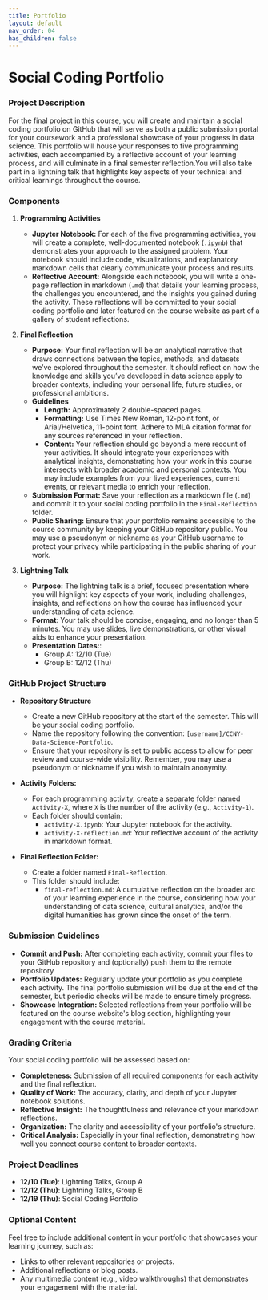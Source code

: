 ```yaml
---
title: Portfolio
layout: default
nav_order: 04
has_children: false
---
```


# Social Coding Portfolio
### Project Description

For the final project in this course, you will create and maintain a social coding portfolio on GitHub that will serve as both a public submission portal for your coursework and a professional showcase of your progress in data science. This portfolio will house your responses to five programming activities, each accompanied by a reflective account of your learning process, and will culminate in a final semester reflection.You will also take part in a lightning talk that  highlights key aspects of your technical and critical learnings throughout the course.

### Components

1. **Programming Activities**
   - **Jupyter Notebook:** For each of the five programming activities, you will create a complete, well-documented notebook (`.ipynb`) that demonstrates your approach to the assigned problem. Your notebook should include code, visualizations, and explanatory markdown cells that clearly communicate your process and results.
   - **Reflective Account:** Alongside each notebook, you will write a one-page reflection in markdown (`.md`) that details your learning process, the challenges you encountered, and the insights you gained during the activity. These reflections will be committed to your social coding portfolio and later featured on the course website as part of a gallery of student reflections. 

2. **Final Reflection**
   - **Purpose:** Your final reflection will be an analytical narrative that draws connections between the topics, methods, and datasets we’ve explored throughout the semester. It should reflect on how the knowledge and skills you’ve developed in data science apply to broader contexts, including your personal life, future studies, or professional ambitions.
   - **Guidelines**
     - **Length:** Approximately 2 double-spaced pages.
     - **Formatting:** Use Times New Roman, 12-point font, or Arial/Helvetica, 11-point font. Adhere to MLA citation format for any sources referenced in your reflection.
     - **Content:** Your reflection should go beyond a mere recount of your activities. It should integrate your experiences with analytical insights, demonstrating how your work in this course intersects with broader academic and personal contexts. You may include examples from your lived experiences, current events, or relevant media to enrich your reflection.
   - **Submission Format:** Save your reflection as a markdown file (`.md`) and commit it to your social coding portfolio in the `Final-Reflection` folder.
   - **Public Sharing:** Ensure that your portfolio remains accessible to the course community by keeping your GitHub repository public. You may use a pseudonym or nickname as your GitHub username to protect your privacy while participating in the public sharing of your work. 

3. **Lightning Talk**
   * **Purpose:** The lightning talk is a brief, focused presentation where you will highlight key aspects of your work, including challenges, insights, and reflections on how the course has influenced your understanding of data science.
   * **Format**: Your talk should be concise, engaging, and no longer than 5 minutes. You may use slides, live demonstrations, or other visual aids to enhance your presentation.
   * **Presentation Dates:**:
     * Group A: 12/10 (Tue) 
     * Group B: 12/12 (Thu)

### GitHub Project Structure

- **Repository Structure**
  - Create a new GitHub repository at the start of the semester. This will be your social coding portfolio.
  - Name the repository following the convention: `[username]/CCNY-Data-Science-Portfolio`.
  - Ensure that your repository is set to public access to allow for peer review and course-wide visibility. Remember, you may use a pseudonym or nickname if you wish to maintain anonymity.

- **Activity Folders:**
  - For each programming activity, create a separate folder named `Activity-X`, where `X` is the number of the activity (e.g., `Activity-1`).
  - Each folder should contain:
    - `activity-X.ipynb`: Your Jupyter notebook for the activity.
    - `activity-X-reflection.md`: Your reflective account of the activity in markdown format.

- **Final Reflection Folder:**
  - Create a folder named `Final-Reflection`.
  - This folder should include:
    - `final-reflection.md`: A cumulative reflection on the broader arc of your learning experience in the course, considering how your understanding of data science, cultural analytics, and/or the digital humanities has grown since the onset of the term. 

### Submission Guidelines

- **Commit and Push:** After completing each activity, commit your files to your GitHub repository and (optionally) push them to the remote repository
- **Portfolio Updates:** Regularly update your portfolio as you complete each activity. The final portfolio submission will be due at the end of the semester, but periodic checks will be made to ensure timely progress.
- **Showcase Integration:** Selected reflections from your portfolio will be featured on the course website's blog section, highlighting your engagement with the course material.

### Grading Criteria
Your social coding portfolio will be assessed based on:

- **Completeness:** Submission of all required components for each activity and the final reflection.
- **Quality of Work:** The accuracy, clarity, and depth of your Jupyter notebook solutions.
- **Reflective Insight:** The thoughtfulness and relevance of your markdown reflections.
- **Organization:** The clarity and accessibility of your portfolio's structure.
- **Critical Analysis:** Especially in your final reflection, demonstrating how well you connect course content to broader contexts.

### Project Deadlines

* **12/10 (Tue)**: Lightning Talks, Group A
* **12/12 (Thu)**: Lightning Talks, Group B
* **12/19 (Thu)**: Social Coding Portfolio

### Optional Content
Feel free to include additional content in your portfolio that showcases your learning journey, such as:
- Links to other relevant repositories or projects.
- Additional reflections or blog posts.
- Any multimedia content (e.g., video walkthroughs) that demonstrates your engagement with the material.
